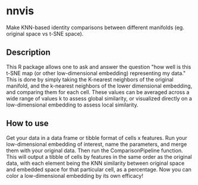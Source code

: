 # nnvis
Make KNN-based identity comparisons between different manifolds (eg.  original space vs t-SNE space).

## Description
This R package allows one to ask and answer the question "how well is this t-SNE map (or other low-dimensional embedding) 
representing my data." This is done by simply taking the K-nearest neighbors of the original manifold, and the k-nearest 
neighbors of the lower dimensional embedding, and comparing them for each cell. These values can be averaged across a wide 
range of values k to assess global similarity, or visualized directly on a low-dimensional embedding to assess local similarity. 

## How to use
Get your data in a data frame or tibble format of cells x features. Run your low-dimensional embedding of interest, name
the parameters, and merge them with your original data. Then run the ComparisonPipeline function. This will output a tibble
of cells by features in the same order as the original data, with each element being the KNN similarity between original 
space and embedded space for that particular cell, as a percentage. Now you can color a low-dimensional embedding by its 
own efficacy!
